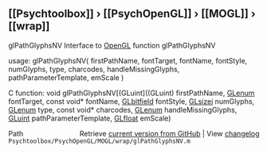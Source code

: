 ## [[Psychtoolbox]] &#8250; [[PsychOpenGL]] &#8250; [[MOGL]] &#8250; [[wrap]]

glPathGlyphsNV  Interface to [OpenGL](OpenGL) function glPathGlyphsNV  
  
usage:  glPathGlyphsNV( firstPathName, fontTarget, fontName, fontStyle, numGlyphs, type, charcodes, handleMissingGlyphs, pathParameterTemplate, emScale )  
  
C function:  void glPathGlyphsNV[(GLuint]((GLuint) firstPathName, [GLenum](GLenum) fontTarget, const void\* fontName, [GLbitfield](GLbitfield) fontStyle, [GLsizei](GLsizei) numGlyphs, [GLenum](GLenum) type, const void\* charcodes, [GLenum](GLenum) handleMissingGlyphs, [GLuint](GLuint) pathParameterTemplate, [GLfloat](GLfloat) emScale)  




<div class="code_header" style="text-align:right;">
  <span style="float:left;">Path&nbsp;&nbsp;</span> <span class="counter">Retrieve <a href=
  "https://raw.github.com/Psychtoolbox-3/Psychtoolbox-3/beta/Psychtoolbox/PsychOpenGL/MOGL/wrap/glPathGlyphsNV.m">current version from GitHub</a> | View <a href=
  "https://github.com/Psychtoolbox-3/Psychtoolbox-3/commits/beta/Psychtoolbox/PsychOpenGL/MOGL/wrap/glPathGlyphsNV.m">changelog</a></span>
</div>
<div class="code">
  <code>Psychtoolbox/PsychOpenGL/MOGL/wrap/glPathGlyphsNV.m</code>
</div>

